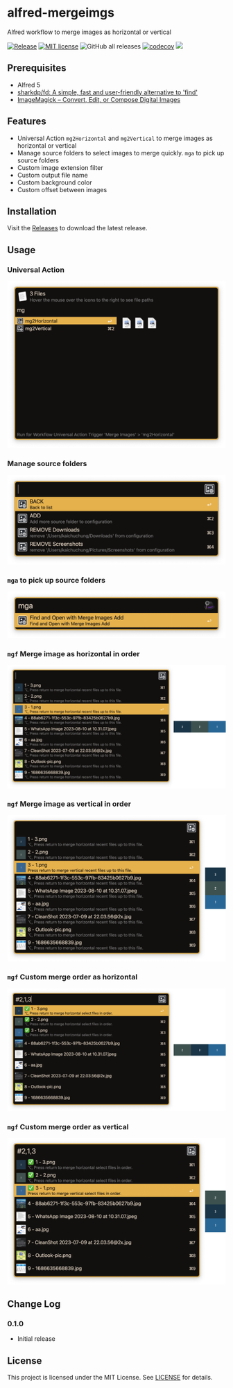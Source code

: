 # alfred-mergeimgs

Alfred workflow to merge images as horizontal or vertical

[![Release](https://github.com/cage1016/alfred-mergeimgs/actions/workflows/release.yml/badge.svg)](https://github.com/cage1016/alfred-mergeimgs/actions/workflows/release.yml)
[![MIT license](https://img.shields.io/badge/License-MIT-blue.svg)](https://lbesson.mit-license.org/)
![GitHub all releases](https://img.shields.io/github/downloads/cage1016/alfred-mergeimgs/total)
[![codecov](https://codecov.io/gh/cage1016/alfred-mergeimgs/branch/master/graph/badge.svg)](https://codecov.io/gh/cage1016/alfred-mergeimgs)
![](https://img.shields.io/badge/Alfred-5-blueviolet)

## Prerequisites

- Alfred 5
- [sharkdp/fd: A simple, fast and user-friendly alternative to 'find'](https://github.com/sharkdp/fd)
- [ImageMagick – Convert, Edit, or Compose Digital Images](https://imagemagick.org/)

## Features

- Universal Action `mg2Horizontal` and `mg2Vertical` to merge images as horizontal or vertical
- Manage source folders to select images to merge quickly. `mga` to pick up source folders
- Custom image extension filter
- Custom output file name
- Custom background color
- Custom offset between images

## Installation

Visit the [Releases](https://github.com/cage1016/alfred-mergeimgs/releases) to download the latest release.

## Usage

### Universal Action

![](screenshots/1-1.png)

### Manage source folders

![](screenshots/1-2.png)

### `mga` to pick up source folders
![](screenshots/1-3.png)

### `mgf` Merge image as horizontal in order

![](screenshots/2-1.png)

### `mgf` Merge image as vertical in order

![](screenshots/2-2.png)

### `mgf` Custom merge order as horizontal

![](screenshots/2-3.png)

### `mgf` Custom merge order as vertical

![](screenshots/2-4.png)

## Change Log

### 0.1.0
- Initial release

## License
This project is licensed under the MIT License. See [LICENSE](LICENSE) for details.